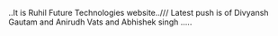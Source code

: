 ..It is Ruhil Future Technologies website../// Latest push is of Divyansh Gautam and Anirudh Vats and Abhishek singh
.....
